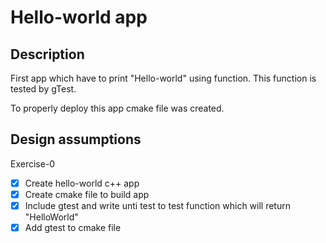 # Hello-world app

## Description
First app which have to print "Hello-world" using function.
This function is tested by gTest.

To properly deploy this app cmake file was created.

## Design assumptions

Exercise-0
- [x] Create hello-world c++ app
- [x] Create cmake file to build app
- [x] Include gtest and write unti test to test function which will return "HelloWorld"
- [x] Add gtest to cmake file
